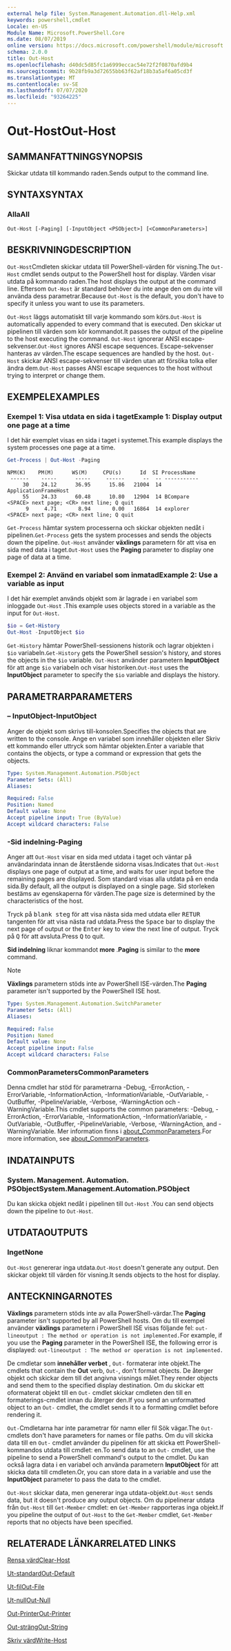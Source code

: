 ```yaml
---
external help file: System.Management.Automation.dll-Help.xml
keywords: powershell,cmdlet
Locale: en-US
Module Name: Microsoft.PowerShell.Core
ms.date: 08/07/2019
online version: https://docs.microsoft.com/powershell/module/microsoft.powershell.core/out-host?view=powershell-5.1&WT.mc_id=ps-gethelp
schema: 2.0.0
title: Out-Host
ms.openlocfilehash: d40dc5d85fc1a6999eccac54e72f2f0870afd9b4
ms.sourcegitcommit: 9b28fb9a3d72655bb63f62af18b3a5af6a05cd3f
ms.translationtype: MT
ms.contentlocale: sv-SE
ms.lasthandoff: 07/07/2020
ms.locfileid: "93264225"
---
```

# <span data-ttu-id="326ed-103">Out-Host</span><span class="sxs-lookup"><span data-stu-id="326ed-103">Out-Host</span></span>

## <span data-ttu-id="326ed-104">SAMMANFATTNING</span><span class="sxs-lookup"><span data-stu-id="326ed-104">SYNOPSIS</span></span>
<span data-ttu-id="326ed-105">Skickar utdata till kommando raden.</span><span class="sxs-lookup"><span data-stu-id="326ed-105">Sends output to the command line.</span></span>

## <span data-ttu-id="326ed-106">SYNTAX</span><span class="sxs-lookup"><span data-stu-id="326ed-106">SYNTAX</span></span>

### <span data-ttu-id="326ed-107">Alla</span><span class="sxs-lookup"><span data-stu-id="326ed-107">All</span></span>

```
Out-Host [-Paging] [-InputObject <PSObject>] [<CommonParameters>]
```

## <span data-ttu-id="326ed-108">BESKRIVNING</span><span class="sxs-lookup"><span data-stu-id="326ed-108">DESCRIPTION</span></span>

<span data-ttu-id="326ed-109">`Out-Host`Cmdleten skickar utdata till PowerShell-värden för visning.</span><span class="sxs-lookup"><span data-stu-id="326ed-109">The `Out-Host` cmdlet sends output to the PowerShell host for display.</span></span> <span data-ttu-id="326ed-110">Värden visar utdata på kommando raden.</span><span class="sxs-lookup"><span data-stu-id="326ed-110">The host displays the output at the command line.</span></span> <span data-ttu-id="326ed-111">Eftersom `Out-Host` är standard behöver du inte ange den om du inte vill använda dess parametrar.</span><span class="sxs-lookup"><span data-stu-id="326ed-111">Because `Out-Host` is the default, you don't have to specify it unless you want to use its parameters.</span></span>

<span data-ttu-id="326ed-112">`Out-Host` läggs automatiskt till varje kommando som körs.</span><span class="sxs-lookup"><span data-stu-id="326ed-112">`Out-Host` is automatically appended to every command that is executed.</span></span> <span data-ttu-id="326ed-113">Den skickar ut pipelinen till värden som kör kommandot.</span><span class="sxs-lookup"><span data-stu-id="326ed-113">It passes the output of the pipeline to the host executing the command.</span></span> <span data-ttu-id="326ed-114">`Out-Host` ignorerar ANSI escape-sekvenser.</span><span class="sxs-lookup"><span data-stu-id="326ed-114">`Out-Host` ignores ANSI escape sequences.</span></span> <span data-ttu-id="326ed-115">Escape-sekvenser hanteras av värden.</span><span class="sxs-lookup"><span data-stu-id="326ed-115">The escape sequences are handled by the host.</span></span> <span data-ttu-id="326ed-116">`Out-Host` skickar ANSI escape-sekvenser till värden utan att försöka tolka eller ändra dem.</span><span class="sxs-lookup"><span data-stu-id="326ed-116">`Out-Host` passes ANSI escape sequences to the host without trying to interpret or change them.</span></span>

## <span data-ttu-id="326ed-117">EXEMPEL</span><span class="sxs-lookup"><span data-stu-id="326ed-117">EXAMPLES</span></span>

### <span data-ttu-id="326ed-118">Exempel 1: Visa utdata en sida i taget</span><span class="sxs-lookup"><span data-stu-id="326ed-118">Example 1: Display output one page at a time</span></span>

<span data-ttu-id="326ed-119">I det här exemplet visas en sida i taget i systemet.</span><span class="sxs-lookup"><span data-stu-id="326ed-119">This example displays the system processes one page at a time.</span></span>

```powershell
Get-Process | Out-Host -Paging
```

```Output
NPM(K)    PM(M)      WS(M)     CPU(s)      Id  SI ProcessName
 ------    -----      -----     ------      --  -- -----------
     30    24.12      36.95      15.86   21004  14 ApplicationFrameHost
     55    24.33      60.48      10.80   12904  14 BCompare
<SPACE> next page; <CR> next line; Q quit
      9     4.71       8.94       0.00   16864  14 explorer
<SPACE> next page; <CR> next line; Q quit
```

<span data-ttu-id="326ed-120">`Get-Process` hämtar system processerna och skickar objekten nedåt i pipelinen.</span><span class="sxs-lookup"><span data-stu-id="326ed-120">`Get-Process` gets the system processes and sends the objects down the pipeline.</span></span> <span data-ttu-id="326ed-121">`Out-Host` använder **växlings** parametern för att visa en sida med data i taget.</span><span class="sxs-lookup"><span data-stu-id="326ed-121">`Out-Host` uses the **Paging** parameter to display one page of data at a time.</span></span>

### <span data-ttu-id="326ed-122">Exempel 2: Använd en variabel som inmatad</span><span class="sxs-lookup"><span data-stu-id="326ed-122">Example 2: Use a variable as input</span></span>

<span data-ttu-id="326ed-123">I det här exemplet används objekt som är lagrade i en variabel som inloggade `Out-Host` .</span><span class="sxs-lookup"><span data-stu-id="326ed-123">This example uses objects stored in a variable as the input for `Out-Host`.</span></span>

```powershell
$io = Get-History
Out-Host -InputObject $io
```

<span data-ttu-id="326ed-124">`Get-History` hämtar PowerShell-sessionens historik och lagrar objekten i `$io` variabeln.</span><span class="sxs-lookup"><span data-stu-id="326ed-124">`Get-History` gets the PowerShell session's history, and stores the objects in the `$io` variable.</span></span>
<span data-ttu-id="326ed-125">`Out-Host` använder parametern **InputObject** för att ange `$io` variabeln och visar historiken.</span><span class="sxs-lookup"><span data-stu-id="326ed-125">`Out-Host` uses the **InputObject** parameter to specify the `$io` variable and displays the history.</span></span>

## <span data-ttu-id="326ed-126">PARAMETRAR</span><span class="sxs-lookup"><span data-stu-id="326ed-126">PARAMETERS</span></span>

### <span data-ttu-id="326ed-127">– InputObject</span><span class="sxs-lookup"><span data-stu-id="326ed-127">-InputObject</span></span>

<span data-ttu-id="326ed-128">Anger de objekt som skrivs till-konsolen.</span><span class="sxs-lookup"><span data-stu-id="326ed-128">Specifies the objects that are written to the console.</span></span> <span data-ttu-id="326ed-129">Ange en variabel som innehåller objekten eller Skriv ett kommando eller uttryck som hämtar objekten.</span><span class="sxs-lookup"><span data-stu-id="326ed-129">Enter a variable that contains the objects, or type a command or expression that gets the objects.</span></span>

```yaml
Type: System.Management.Automation.PSObject
Parameter Sets: (All)
Aliases:

Required: False
Position: Named
Default value: None
Accept pipeline input: True (ByValue)
Accept wildcard characters: False
```

### <span data-ttu-id="326ed-130">-Sid indelning</span><span class="sxs-lookup"><span data-stu-id="326ed-130">-Paging</span></span>

<span data-ttu-id="326ed-131">Anger att `Out-Host` visar en sida med utdata i taget och väntar på användarindata innan de återstående sidorna visas.</span><span class="sxs-lookup"><span data-stu-id="326ed-131">Indicates that `Out-Host` displays one page of output at a time, and waits for user input before the remaining pages are displayed.</span></span> <span data-ttu-id="326ed-132">Som standard visas alla utdata på en enda sida.</span><span class="sxs-lookup"><span data-stu-id="326ed-132">By default, all the output is displayed on a single page.</span></span> <span data-ttu-id="326ed-133">Sid storleken bestäms av egenskaperna för värden.</span><span class="sxs-lookup"><span data-stu-id="326ed-133">The page size is determined by the characteristics of the host.</span></span>

<span data-ttu-id="326ed-134">Tryck på <kbd>blank steg</kbd> för att visa nästa sida med utdata eller <kbd>RETUR</kbd> tangenten för att visa nästa rad utdata.</span><span class="sxs-lookup"><span data-stu-id="326ed-134">Press the <kbd>Space</kbd> bar to display the next page of output or the <kbd>Enter</kbd> key to view the next line of output.</span></span> <span data-ttu-id="326ed-135">Tryck på <kbd>Q</kbd> för att avsluta.</span><span class="sxs-lookup"><span data-stu-id="326ed-135">Press <kbd>Q</kbd> to quit.</span></span>

<span data-ttu-id="326ed-136">**Sid indelning** liknar kommandot **more** .</span><span class="sxs-lookup"><span data-stu-id="326ed-136">**Paging** is similar to the **more** command.</span></span>

> [!NOTE]
> <span data-ttu-id="326ed-137">**Växlings** parametern stöds inte av PowerShell ISE-värden.</span><span class="sxs-lookup"><span data-stu-id="326ed-137">The **Paging** parameter isn't supported by the PowerShell ISE host.</span></span>

```yaml
Type: System.Management.Automation.SwitchParameter
Parameter Sets: (All)
Aliases:

Required: False
Position: Named
Default value: None
Accept pipeline input: False
Accept wildcard characters: False
```

### <span data-ttu-id="326ed-138">CommonParameters</span><span class="sxs-lookup"><span data-stu-id="326ed-138">CommonParameters</span></span>

<span data-ttu-id="326ed-139">Denna cmdlet har stöd för parametrarna -Debug, -ErrorAction, -ErrorVariable, -InformationAction, -InformationVariable, -OutVariable, -OutBuffer, -PipelineVariable, -Verbose, -WarningAction och -WarningVariable.</span><span class="sxs-lookup"><span data-stu-id="326ed-139">This cmdlet supports the common parameters: -Debug, -ErrorAction, -ErrorVariable, -InformationAction, -InformationVariable, -OutVariable, -OutBuffer, -PipelineVariable, -Verbose, -WarningAction, and -WarningVariable.</span></span> <span data-ttu-id="326ed-140">Mer information finns i [about_CommonParameters](https://go.microsoft.com/fwlink/?LinkID=113216).</span><span class="sxs-lookup"><span data-stu-id="326ed-140">For more information, see [about_CommonParameters](https://go.microsoft.com/fwlink/?LinkID=113216).</span></span>

## <span data-ttu-id="326ed-141">INDATA</span><span class="sxs-lookup"><span data-stu-id="326ed-141">INPUTS</span></span>

### <span data-ttu-id="326ed-142">System. Management. Automation. PSObject</span><span class="sxs-lookup"><span data-stu-id="326ed-142">System.Management.Automation.PSObject</span></span>

<span data-ttu-id="326ed-143">Du kan skicka objekt nedåt i pipelinen till `Out-Host` .</span><span class="sxs-lookup"><span data-stu-id="326ed-143">You can send objects down the pipeline to `Out-Host`.</span></span>

## <span data-ttu-id="326ed-144">UTDATA</span><span class="sxs-lookup"><span data-stu-id="326ed-144">OUTPUTS</span></span>

### <span data-ttu-id="326ed-145">Inget</span><span class="sxs-lookup"><span data-stu-id="326ed-145">None</span></span>

<span data-ttu-id="326ed-146">`Out-Host` genererar inga utdata.</span><span class="sxs-lookup"><span data-stu-id="326ed-146">`Out-Host` doesn't generate any output.</span></span> <span data-ttu-id="326ed-147">Den skickar objekt till värden för visning.</span><span class="sxs-lookup"><span data-stu-id="326ed-147">It sends objects to the host for display.</span></span>

## <span data-ttu-id="326ed-148">ANTECKNINGAR</span><span class="sxs-lookup"><span data-stu-id="326ed-148">NOTES</span></span>

<span data-ttu-id="326ed-149">**Växlings** parametern stöds inte av alla PowerShell-värdar.</span><span class="sxs-lookup"><span data-stu-id="326ed-149">The **Paging** parameter isn't supported by all PowerShell hosts.</span></span> <span data-ttu-id="326ed-150">Om du till exempel använder **växlings** parametern i PowerShell ISE visas följande fel: `out-lineoutput : The method or operation is not implemented.`</span><span class="sxs-lookup"><span data-stu-id="326ed-150">For example, if you use the **Paging** parameter in the PowerShell ISE, the following error is displayed: `out-lineoutput : The method or operation is not implemented.`</span></span>

<span data-ttu-id="326ed-151">De cmdletar som **innehåller verbet** , `Out-` formaterar inte objekt.</span><span class="sxs-lookup"><span data-stu-id="326ed-151">The cmdlets that contain the **Out** verb, `Out-`, don't format objects.</span></span> <span data-ttu-id="326ed-152">De återger objekt och skickar dem till det angivna visnings målet.</span><span class="sxs-lookup"><span data-stu-id="326ed-152">They render objects and send them to the specified display destination.</span></span> <span data-ttu-id="326ed-153">Om du skickar ett oformaterat objekt till en `Out-` cmdlet skickar cmdleten den till en formaterings-cmdlet innan du återger den.</span><span class="sxs-lookup"><span data-stu-id="326ed-153">If you send an unformatted object to an `Out-` cmdlet, the cmdlet sends it to a formatting cmdlet before rendering it.</span></span>

<span data-ttu-id="326ed-154">`Out-`Cmdletarna har inte parametrar för namn eller fil Sök vägar.</span><span class="sxs-lookup"><span data-stu-id="326ed-154">The `Out-` cmdlets don't have parameters for names or file paths.</span></span> <span data-ttu-id="326ed-155">Om du vill skicka data till en `Out-` cmdlet använder du pipelinen för att skicka ett PowerShell-kommandos utdata till cmdlet: en.</span><span class="sxs-lookup"><span data-stu-id="326ed-155">To send data to an `Out-` cmdlet, use the pipeline to send a PowerShell command's output to the cmdlet.</span></span> <span data-ttu-id="326ed-156">Du kan också lagra data i en variabel och använda parametern **InputObject** för att skicka data till cmdleten.</span><span class="sxs-lookup"><span data-stu-id="326ed-156">Or, you can store data in a variable and use the **InputObject** parameter to pass the data to the cmdlet.</span></span>

<span data-ttu-id="326ed-157">`Out-Host` skickar data, men genererar inga utdata-objekt.</span><span class="sxs-lookup"><span data-stu-id="326ed-157">`Out-Host` sends data, but it doesn't produce any output objects.</span></span> <span data-ttu-id="326ed-158">Om du pipelinerar utdata från `Out-Host` till `Get-Member` cmdlet: en `Get-Member` rapporteras inga objekt.</span><span class="sxs-lookup"><span data-stu-id="326ed-158">If you pipeline the output of `Out-Host` to the `Get-Member` cmdlet, `Get-Member` reports that no objects have been specified.</span></span>

## <span data-ttu-id="326ed-159">RELATERADE LÄNKAR</span><span class="sxs-lookup"><span data-stu-id="326ed-159">RELATED LINKS</span></span>

[<span data-ttu-id="326ed-160">Rensa värd</span><span class="sxs-lookup"><span data-stu-id="326ed-160">Clear-Host</span></span>](Clear-Host.md)

[<span data-ttu-id="326ed-161">Ut-standard</span><span class="sxs-lookup"><span data-stu-id="326ed-161">Out-Default</span></span>](Out-Default.md)

[<span data-ttu-id="326ed-162">Ut-fil</span><span class="sxs-lookup"><span data-stu-id="326ed-162">Out-File</span></span>](../Microsoft.PowerShell.Utility/Out-File.md)

[<span data-ttu-id="326ed-163">Ut-null</span><span class="sxs-lookup"><span data-stu-id="326ed-163">Out-Null</span></span>](Out-Null.md)

[<span data-ttu-id="326ed-164">Out-Printer</span><span class="sxs-lookup"><span data-stu-id="326ed-164">Out-Printer</span></span>](../Microsoft.PowerShell.Utility/Out-Printer.md)

[<span data-ttu-id="326ed-165">Out-sträng</span><span class="sxs-lookup"><span data-stu-id="326ed-165">Out-String</span></span>](../Microsoft.PowerShell.Utility/Out-String.md)

[<span data-ttu-id="326ed-166">Skriv värd</span><span class="sxs-lookup"><span data-stu-id="326ed-166">Write-Host</span></span>](../Microsoft.PowerShell.Utility/Write-Host.md)
